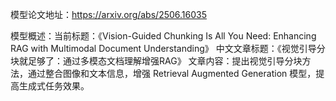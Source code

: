 模型论文地址：https://arxiv.org/abs/2506.16035

模型概述：当前标题：《Vision-Guided Chunking Is All You Need: Enhancing RAG with Multimodal Document Understanding》
中文文章标题：《视觉引导分块就足够了：通过多模态文档理解增强RAG》
文章内容：提出视觉引导分块方法，通过整合图像和文本信息，增强 Retrieval Augmented Generation 模型，提高生成式任务效果。
